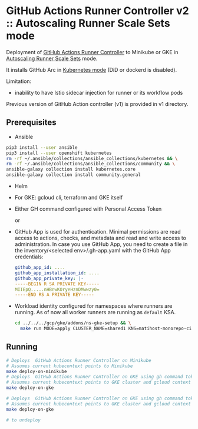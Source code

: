 # GitHub Actions Runner Controller v2 :: Autoscaling Runner Scale Sets mode

Deployment of [GitHub Actions Runner Controller](https://github.com/actions/actions-runner-controller) to Minikube or GKE
in [Autoscaling Runner Scale Sets](https://github.com/actions/actions-runner-controller/tree/master/docs/preview/gha-runner-scale-set-controller) mode.

It installs GitHub Arc in [Kubernetes mode](https://github.com/actions/actions-runner-controller/blob/master/docs/deploying-alternative-runners.md#runner-with-k8s-jobs) (DiD or dockerd is disabled).

Limitation:

* inability to have Istio sidecar injection for runner or its workflow pods

Previous version of GitHub Action controller (v1) is provided in v1 directory.

## Prerequisites

* Ansible

```bash
pip3 install --user ansible
pip3 install --user openshift kubernetes
rm -rf ~/.ansible/collections/ansible_collections/kubernetes && \
rm -rf ~/.ansible/collections/ansible_collections/community && \
ansible-galaxy collection install kubernetes.core
ansible-galaxy collection install community.general
```

* Helm

* For GKE: gcloud cli, terraform and GKE itself

* Either GH command configured with Personal Access Token

    or

* GitHub App is used for authentication. Minimal permissions are read access to actions, checks, and metadata and read and write access to administration.
In case  you use GitHub App, you need to create a file in the inventory/\<selected env>/.gh-app.yaml with the GitHub App credentials:

    ```yaml
    github_app_id: ....
    github_app_installation_id: ....
    github_app_private_key: |-
    -----BEGIN R SA PRIVATE KEY-----
    MIIEpQ.....nHBnwKOryeHznDMwwzy0=
    -----END RS A PRIVATE KEY-----
    ```

* Workload identity configured for namespaces where runners are running.
As of now all worker runners are running as `default` KSA.

  ```bash
  cd ../../../gcp/gke/addons/ns-gke-setup && \
    make run MODE=apply CLUSTER_NAME=shared1 KNS=matihost-monorepo-ci KSAS='["default"]' ROLES='["roles/storage.admin"]'
  ```

## Running

```bash
# Deploys  GitHub Actions Runner Controller on Minikube
# Assumes current kubecontext points to Minikube
make deploy-on-minikube
# Deploys  GitHub Actions Runner Controller on GKE using gh command token (PAT)
# Assumes current kubecontext points to GKE cluster and gcloud context to project where GKE cluster is deployed
make deploy-on-gke

# Deploys  GitHub Actions Runner Controller on GKE using gh command toke (PAT)
# Assumes current kubecontext points to GKE cluster and gcloud context to project where GKE cluster is deployed
make deploy-on-gke

# to undeploy
```
